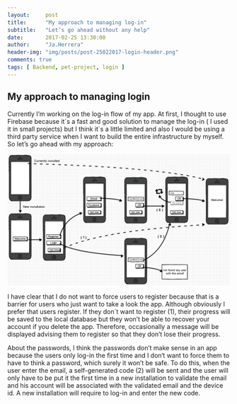 ```yaml
---
layout:     post
title:      "My approach to managing log-in"
subtitle:   "Let’s go ahead without any help"
date:       2017-02-25 13:30:00
author:     "Ja.Herrera"
header-img: "img/posts/post-25022017-login-header.png"
comments: true
tags: [ Backend, pet-project, login ]
---
```


## My approach to managing login 

Currently I’m working on the log-in flow of my app. At first, I thought to use Firebase because it´s a fast and good solution to manage the log-in ( I used it in small projects) but I think it´s a little limited and also I would be using a third party service when I want to build the entire infrastructure by myself. So let’s go ahead with my approach:

![model-backend](/img/posts/post-25022017-login.png "flow of my login")

I have clear that I do not want to force users to register because that is a barrier for users who just want to take a look the app. Although obviously I prefer that users register. If they don´t want to register (1), their progress will be saved to the local database but they won’t be able to recover your account if you delete the app. Therefore, occasionally a message will be displayed advising them to register so that they don’t lose their progress.

About the passwords, I think the passwords don’t make sense in an app because the users only log-in the first time and I don‘t want to force them to have to think a password, which surely it won’t be safe. To do this, when the user enter the email, a self-generated code (2) will be sent and  the user will only have to be put it the first time in a new installation to validate the email and his account will be associated with the validated email and the device id. A new installation will require to log-in and enter the new code.
